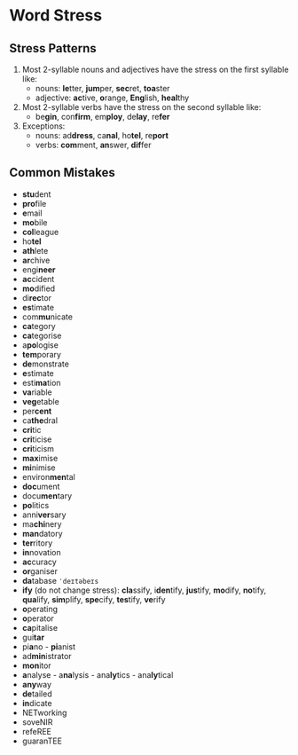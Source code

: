 # Word Stress

## Stress Patterns
1. Most 2-syllable nouns and adjectives have the stress on the first syllable like:
    * nouns: **le**tter, **jum**per, **sec**ret, **toa**ster
    * adjective: **ac**tive, **o**range, **Eng**lish, **heal**thy
1. Most 2-syllable verbs have the stress on the second syllable like:
    * be**gin**, con**firm**, em**ploy**, de**lay**, re**fer**
1. Exceptions:
    * nouns: ad**dress**, ca**nal**, ho**tel**, re**port**
    * verbs: **com**ment, **an**swer, **dif**fer

## Common Mistakes
* **stu**dent
* **pro**file
* **e**mail
* **mo**bile
* **col**league
* ho**tel**
* **ath**lete
* **ar**chive
* engi**neer**
* **ac**cident
* **mo**dified
* di**rec**tor
* **es**timate
* com**mu**nicate
* **ca**tegory
* **ca**tegorise
* a**po**logise
* **tem**porary
* **de**monstrate
* **e**stimate
* esti**ma**tion
* **va**riable
* **veg**etable
* per**cent**
* ca**the**dral
* **cri**tic
* **cri**ticise
* **cri**ticism
* **max**imise
* **mi**nimise
* environ**men**tal
* **doc**ument
* docu**men**tary
* **po**litics
* anni**ver**sary
* ma**chi**nery
* **man**datory
* **ter**ritory
* **in**novation
* **ac**curacy
* **or**ganiser
* **da**tabase `ˈdeɪtəbeɪs`
* **ify** (do not change stress): **cla**ssify, i**den**tify, **jus**tify, **mo**dify, **no**tify, **qua**lify, **sim**plify, **spe**cify, **tes**tify, **ve**rify
* **o**perating
* **o**perator
* **ca**pitalise
* gui**tar**
* pi**a**no - **pi**anist
* ad**min**istrator
* **mon**itor
* **a**nalyse - a**na**lysis - ana**ly**tics - ana**ly**tical
* **any**way
* **de**tailed
* **in**dicate
* NETworking
* soveNIR
* refeREE
* guaranTEE

